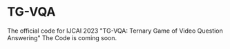 # TG-VQA
The official code for IJCAI 2023 "TG-VQA: Ternary Game of Video Question Answering"
The Code is coming soon. 
